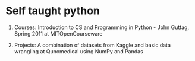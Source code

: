 # Self taught python

1. Courses:
  Introduction to CS and Programming in Python - John Guttag, Spring 2011 at MITOpenCourseware

2. Projects:
  A combination of datasets from Kaggle and basic data wrangling at Qunomedical using NumPy and Pandas 
 

